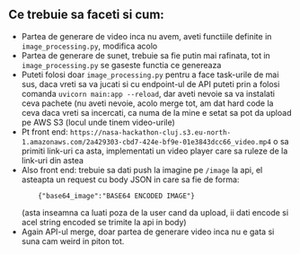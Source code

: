 ## Ce trebuie sa faceti si cum:
 - Partea de generare de video inca nu avem, aveti functiile definite in `image_processing.py`, modifica acolo
 - Partea de generare de sunet, trebuie sa fie putin mai rafinata, tot in `image_processing.py` se gaseste functia ce genereaza
 - Puteti folosi doar `image_processing.py` pentru a face task-urile de mai sus, daca vreti sa va jucati si cu endpoint-ul de API
 puteti prin a folosi comanda `uvicorn main:app --reload`, dar aveti nevoie sa va instalati ceva pachete (nu aveti nevoie, acolo merge tot,
 am dat hard code la ceva daca vreti sa incercati, ca numa de la mine e setat sa pot da upload pe AWS S3 (locul unde tinem video-urile)
 - Pt front end: `https://nasa-hackathon-cluj.s3.eu-north-1.amazonaws.com/2a429303-cbd7-424e-bf9e-01e3843dcc66_video.mp4` o sa primiti link-uri ca asta, implementati un video player care sa ruleze de la link-uri din astea
 - Also front end: trebuie sa dati push la imagine pe `/image` la api, el asteapta un request cu body JSON in care sa fie de forma:
    ```
        {"base64_image":"BASE64 ENCODED IMAGE"}
    ```
    (asta inseamna ca luati poza de la user cand da upload, ii dati encode si acel string encoded se trimite la api in body)
 - Again API-ul merge, doar partea de generare video inca nu e gata si suna cam weird in piton tot.
